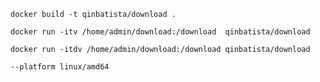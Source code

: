 ```
docker build -t qinbatista/download .
```

```
docker run -itv /home/admin/download:/download  qinbatista/download
```


```
docker run -itdv /home/admin/download:/download qinbatista/download
```

```
--platform linux/amd64
```

